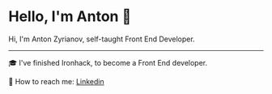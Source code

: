 # Hello, I'm Anton 👋

Hi, I'm Anton Zyrianov, self-taught Front End Developer.

---

🎓 I've finished Ironhack, to become a Front End developer.

💬 How to reach me: [Linkedin](https://www.linkedin.com/in/anton-zyrianov/)



